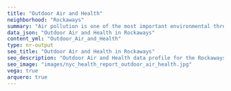 ```yaml
---
title: "Outdoor Air and Health"
neighborhood: "Rockaways"
summary: "Air pollution is one of the most important environmental threats to urban populations and while all people are exposed, pollutant emissions, levels of exposure, and population vulnerability vary across neighborhoods. Exposures to common air pollutants have been linked to respiratory and cardiovascular diseases, cancers, and premature deaths."
data_json: "Outdoor Air and Health in Rockaways"
content_yml: "Outdoor_Air_and_Health"
type: nr-output
seo_title: "Outdoor Air and Health in Rockaways"
seo_description: "Outdoor Air and Health data profile for the Rockaways neighborhood of NYC."
seo_image: "images/nyc_health_report_outdoor_air_health.jpg"
vega: true
arquero: true
---
```

